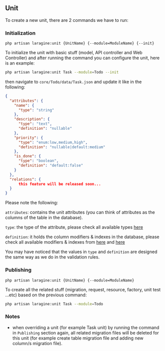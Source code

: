 ## Unit

To create a new unit, there are 2 commands we have to run:

### Initialization

`php artisan laragine:unit {UnitName} {--module=ModuleName} {--init}`

To initialize the unit with basic stuff (model, API controller and Web Controller) and after running the command you can configure the unit, here is an example:

```bash
php artisan laragine:unit Task --module=Todo --init
```

then navigate to `core/Todo/data/Task.json` and update it like in the following:

```json
{
  "attributes": {
    "name": {
      "type": "string"
    },
    "description": {
      "type": "text",
      "definition": "nullable"
    },
    "priority": {
      "type": "enum:low,medium,high",
      "definition": "nullable|default:medium"
    },
    "is_done": {
      "type": "boolean",
      "definition": "default:false"
    }
  },
  "relations": {
      this feature will be released soon...
  }
}
```

Please note the following:

`attributes`: contains the unit attributes (you can think of attributes as the columns of the table in the database).

`type`: the type of the attribute, please check all available types [here](https://laravel.com/docs/8.x/migrations#available-column-types)

`definition`: it holds the column modifiers & indexes in the database, please check all available modifiers & indexes from [here](https://laravel.com/docs/8.x/migrations#column-modifiers) and [here](https://laravel.com/docs/8.x/migrations#available-index-types)

You may have noticed that the values in `type` and `definition` are designed the same way as we do in the validation rules.

### Publishing

`php artisan laragine:unit {UnitName} {--module=ModuleName}`

To create all the related stuff (migration, request, resource, factory, unit test ...etc) based on the previous command:

```bash
php artisan laragine:unit Task --module=Todo
```

### Notes

* when overriding a unit (for example Task unit) by running the command in `Publishing` section again, all related migration files will be deleted for this unit (for example create table migration file and adding new column/s migration file).